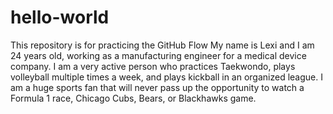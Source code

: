 # hello-world
This repository is for practicing the GitHub Flow
My name is Lexi and I am 24 years old, working as a manufacturing engineer for a medical device company. I am a very active person who practices Taekwondo, plays volleyball multiple times a week, and plays kickball in an organized league. I am a huge sports fan that will never pass up the opportunity to watch a Formula 1 race, Chicago Cubs, Bears, or Blackhawks game. 
